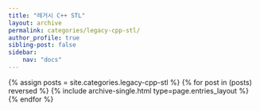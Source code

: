 ```yaml
---
title: "레거시 C++ STL"
layout: archive
permalink: categories/legacy-cpp-stl/
author_profile: true
sibling-post: false
sidebar: 
    nav: "docs"
---
```


{% assign posts = site.categories.legacy-cpp-stl %}
{% for post in (posts) reversed %} {% include archive-single.html type=page.entries_layout %} {% endfor %}